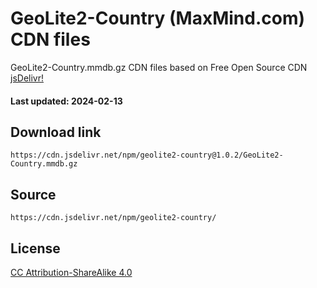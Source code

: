 # GeoLite2-Country (MaxMind.com) CDN files

GeoLite2-Country.mmdb.gz CDN files based on Free Open Source CDN [jsDelivr!](https://www.jsdelivr.com/) 

#### Last updated: 2024-02-13

## Download link
```
https://cdn.jsdelivr.net/npm/geolite2-country@1.0.2/GeoLite2-Country.mmdb.gz
```

## Source
```
https://cdn.jsdelivr.net/npm/geolite2-country/
```

## License
[CC Attribution-ShareAlike 4.0](https://dev.maxmind.com/geoip/geolite2-free-geolocation-data?lang=en)
